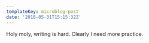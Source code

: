 ```yaml
---
templateKey: microblog-post
date: '2018-05-31T15:15:32Z'
---
```


Holy moly, writing is hard. Clearly I need more practice.

